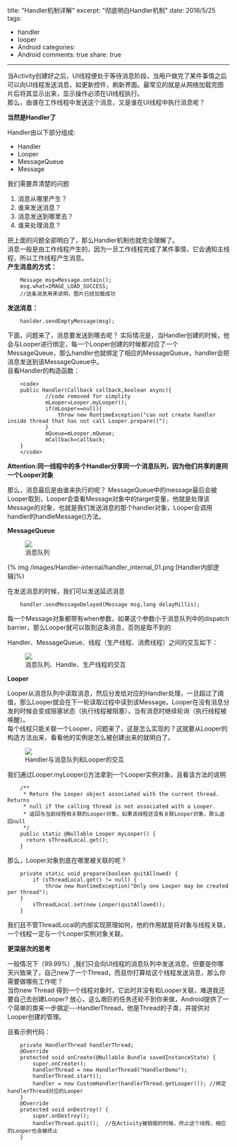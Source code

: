 title: "Handler机制详解"
excerpt: "彻底明白Handler机制"
date: 2016/5/25
tags: 
- handler
- looper
- Android
categories:
- Android
comments: true
share: true
---


当Activity创建好之后，UI线程便处于等待消息阶段，当用户做完了某件事情之后可以向UI线程发送消息，如更新控件，刷新界面。最常见的就是从网络加载完图片后将其显示出来，显示操作必须在UI线程执行。  
那么，由谁在工作线程中发送这个消息，又是谁在UI线程中执行消息呢？  

**当然是Handler了**  

<!-- more --> 

Handler由以下部分组成:    

* Handler
* Looper
* MessageQueue
* Message   

我们需要弄清楚的问题

1. 消息从哪里产生？
2. 谁来发送消息？
3. 消息发送到哪里去？
4. 谁来处理消息？

把上面的问题全部明白了，那么Handler机制也就完全理解了。  
消息一般是由工作线程产生的，因为一旦工作线程完成了某件事情，它会通知主线程，所以工作线程产生消息。  
**产生消息的方式：**  

		Message msg=Message.ontain();
		msg.what=IMAGE_LOAD_SUCCESS;  
		//这条消息用来说明，图片已经加载成功  


**发送消息：**

		hanlder.sendEmptyMessage(msg);

下面，问题来了，消息要发送到哪去呢？
实际情况是，当Handler创建的时候，他会与Looper进行绑定，每一个Looper创建的时候都对应了一个MessageQueue，那么handler也就绑定了相应的MessageQueue，handler会把消息发送到该MessageQueue中。    
且看Handler的构造函数：
		
 		<code>
		public Handler(Callback callback,boolean async){
				//code removed for simplity
				mLooper=Looper.myLooper();
				if(mLooper==null){
					throw new RuntimeException("can not create handler inside thread that has not call Looper.prepare()");
				}
				mQueue=mLooper.mQueue;
				mCallback=callback;
		}
		</code>  

**Attention:同一线程中的多个Handler分享同一个消息队列，因为他们共享的是同一个Looper对象**  

那么，消息最后是由谁来执行的呢？
MessageQueue中的message最后会被Looper取到，Looper会查看Message对象中的target变量，他就是处理该Message的对象，也就是我们发送消息的那个handler对象，Looper会调用handler的handleMessage()方法。  

**MessageQueue** 

<figure class="half">
	<a href="https://camo.githubusercontent.com/f60de4545ea6ca500e589179d268d0b88096df8a/68747470733a2f2f63646e2d696d616765732d312e6d656469756d2e636f6d2f6d61782f313630302f312a6f6764576d585273356d642d4b6d69426e62363165672e706e67"><img src="/images/Handler-internal/handler_internal_01.png"></a>
	<figcaption>消息队列</figcaption>
</figure>

{% img /images/Handler-internal/handler_internal_01.png [Handler内部逻辑]%}



在发送消息的时候，我们可以发送延迟消息
  
		handler.sendMessageDelayed(Message msg,long delayMillis);  

每一个Message对象都带有when参数，如果这个参数小于消息队列中的dispatch barrier，那么Looper就可以取到这条消息，否则是取不到的  

Handler、MessageQueue、线程（生产线程、消费线程）之间的交互如下： 

<figure class="half">
	<a href="https://camo.githubusercontent.com/11a7614fcfceaea60697d4a9b7486f9f01d2a327/68747470733a2f2f63646e2d696d616765732d312e6d656469756d2e636f6d2f6d61782f323030302f312a5f3270773535323872666f5470504245376c394e6d412e706e67"><img src="/images/Handler-internal/handler_internal_02.png"></a>
	<figcaption>消息队列、Handle、生产线程的交互</figcaption>
</figure>




**Looper**

Looper从消息队列中读取消息，然后分发给对应的Handler处理，一旦超过了阈值，那么Looper就会在下一轮读取过程中读到该Message。Looper在没有消息分发的时候会变成阻塞状态（执行线程被阻塞），当有消息时继续轮询（执行线程被唤醒）。  
每个线程只能关联一个Looper，问题来了，这是怎么实现的？这就要从Looper的构造方法出来，看看他的实例是怎么被创建出来的就明白了。

<figure class="half">
	<a href="https://camo.githubusercontent.com/586f61a1b8dafc1effcfb6ec23b8a206418b3777/68747470733a2f2f63646e2d696d616765732d312e6d656469756d2e636f6d2f6d61782f313630302f312a734e4a72672d336d566335346a5a66566576576f44672e706e67"><img src="/images/Handler-internal/handler_internal_03.png"></a>
	<figcaption>Handler与消息队列和Looper的交互</figcaption>
</figure>



我们通过Looper.myLooper()方法拿到一个Looper实例对象，且看该方法的说明

		/**
    	 * Return the Looper object associated with the current thread.  Returns
    	 * null if the calling thread is not associated with a Looper.
    	 * 返回与当前线程相关联的Looper对象，如果该线程还没有关联Looper对象，那么返回null
     	 */
    	public static @Nullable Looper myLooper() {
      	  return sThreadLocal.get();
    	}

那么，Looper对象到底在哪里被关联的呢？

		private static void prepare(boolean quitAllowed) {
        	if (sThreadLocal.get() != null) {
        	    throw new RuntimeException("Only one Looper may be created per thread");
        }
        	sThreadLocal.set(new Looper(quitAllowed));
    	}

我们且不管ThreadLocal的内部实现原理如何，他的作用就是将对象与线程关联，一个线程一定与一个Looper实例对象关联。

**更深层次的思考**

一般情况下（99.99%）,我们只会向UI线程的消息队列中发送消息，但要是你哪天兴致来了，自己new了一个Thread，而且你打算给这个线程发送消息，那么你需要做哪些工作呢？  
当你new Thread 得到一个线程对象时，它此时并没有和Looper关联，难道我还要自己去创建Looper?
放心，这么艰巨的任务还轮不到你来做，Android提供了一个简单的类来一步搞定---HandlerThread，他是Thread的子类，并提供对Looper创建的管理。

且看示例代码：

		private HandlerThread handlerThread;
		@Override
		protected void onCreate(@Nullable Bundle savedInstanceState) {
		    super.onCreate();
		    handlerThread = new HandlerThread("HandlerDemo");
		    handlerThread.start();
		    handler = new CustomHandler(handlerThread.getLooper()); //绑定handlerThread对应的Looper
		}
		@Override
		protected void onDestroy() {
		    super.onDestroy();
		    handlerThread.quit();  //在Activity被销毁的时候，终止这个线程，相应的Looper也会被终止
		}
		
		








